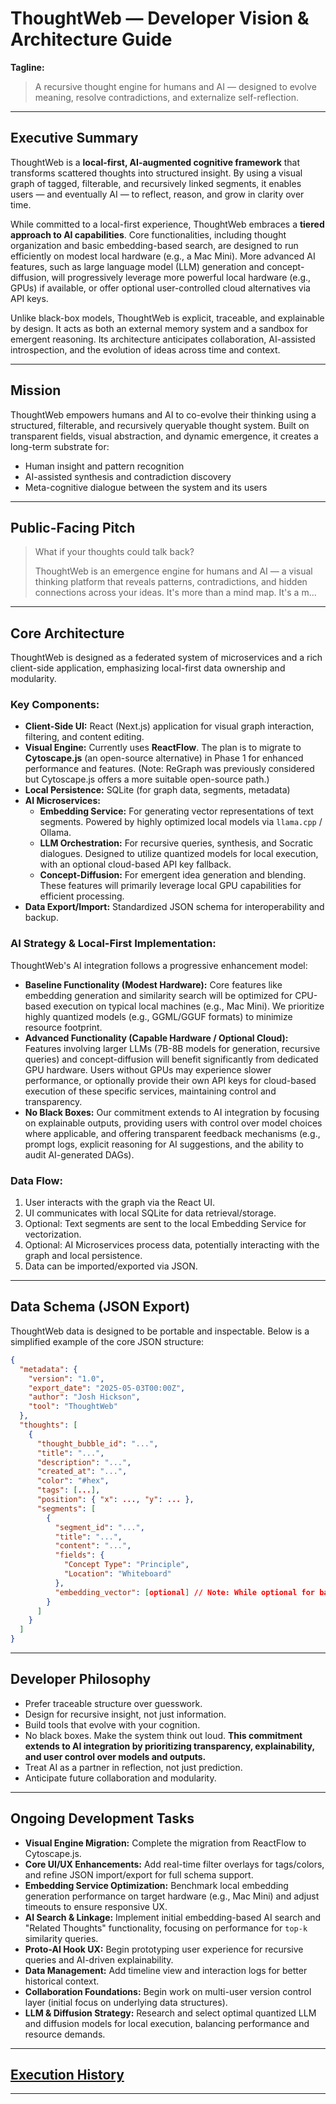 # ThoughtWeb — Developer Vision & Architecture Guide

**Tagline:**

> A recursive thought engine for humans and AI — designed to evolve meaning, resolve contradictions, and externalize self-reflection.

---

## Executive Summary

ThoughtWeb is a **local-first, AI-augmented cognitive framework** that transforms scattered thoughts into structured insight. By using a visual graph of tagged, filterable, and recursively linked segments, it enables users — and eventually AI — to reflect, reason, and grow in clarity over time.

While committed to a local-first experience, ThoughtWeb embraces a **tiered approach to AI capabilities**. Core functionalities, including thought organization and basic embedding-based search, are designed to run efficiently on modest local hardware (e.g., a Mac Mini). More advanced AI features, such as large language model (LLM) generation and concept-diffusion, will progressively leverage more powerful local hardware (e.g., GPUs) if available, or offer optional user-controlled cloud alternatives via API keys.

Unlike black-box models, ThoughtWeb is explicit, traceable, and explainable by design. It acts as both an external memory system and a sandbox for emergent reasoning. Its architecture anticipates collaboration, AI-assisted introspection, and the evolution of ideas across time and context.

---

## Mission

ThoughtWeb empowers humans and AI to co-evolve their thinking using a structured, filterable, and recursively queryable thought system. Built on transparent fields, visual abstraction, and dynamic emergence, it creates a long-term substrate for:

* Human insight and pattern recognition
* AI-assisted synthesis and contradiction discovery
* Meta-cognitive dialogue between the system and its users

---

## Public-Facing Pitch

> What if your thoughts could talk back?
>
> ThoughtWeb is an emergence engine for humans and AI — a visual thinking platform that reveals patterns, contradictions, and hidden connections across your ideas. It's more than a mind map. It's a m...

---

## Core Architecture

ThoughtWeb is designed as a federated system of microservices and a rich client-side application, emphasizing local-first data ownership and modularity.

### Key Components:

* **Client-Side UI:** React (Next.js) application for visual graph interaction, filtering, and content editing.
* **Visual Engine:** Currently uses **ReactFlow**. The plan is to migrate to **Cytoscape.js** (an open-source alternative) in Phase 1 for enhanced performance and features. (Note: ReGraph was previously considered but Cytoscape.js offers a more suitable open-source path.)
* **Local Persistence:** SQLite (for graph data, segments, metadata)
* **AI Microservices:**
    * **Embedding Service:** For generating vector representations of text segments. Powered by highly optimized local models via `llama.cpp` / Ollama.
    * **LLM Orchestration:** For recursive queries, synthesis, and Socratic dialogues. Designed to utilize quantized models for local execution, with an optional cloud-based API key fallback.
    * **Concept-Diffusion:** For emergent idea generation and blending. These features will primarily leverage local GPU capabilities for efficient processing.
* **Data Export/Import:** Standardized JSON schema for interoperability and backup.

### AI Strategy & Local-First Implementation:

ThoughtWeb's AI integration follows a progressive enhancement model:

* **Baseline Functionality (Modest Hardware):** Core features like embedding generation and similarity search will be optimized for CPU-based execution on typical local machines (e.g., Mac Mini). We prioritize highly quantized models (e.g., GGML/GGUF formats) to minimize resource footprint.
* **Advanced Functionality (Capable Hardware / Optional Cloud):** Features involving larger LLMs (7B-8B models for generation, recursive queries) and concept-diffusion will benefit significantly from dedicated GPU hardware. Users without GPUs may experience slower performance, or optionally provide their own API keys for cloud-based execution of these specific services, maintaining control and transparency.
* **No Black Boxes:** Our commitment extends to AI integration by focusing on explainable outputs, providing users with control over model choices where applicable, and offering transparent feedback mechanisms (e.g., prompt logs, explicit reasoning for AI suggestions, and the ability to audit AI-generated DAGs).

### Data Flow:

1.  User interacts with the graph via the React UI.
2.  UI communicates with local SQLite for data retrieval/storage.
3.  Optional: Text segments are sent to the local Embedding Service for vectorization.
4.  Optional: AI Microservices process data, potentially interacting with the graph and local persistence.
5.  Data can be imported/exported via JSON.

---

## Data Schema (JSON Export)

ThoughtWeb data is designed to be portable and inspectable. Below is a simplified example of the core JSON structure:

```json
{
  "metadata": {
    "version": "1.0",
    "export_date": "2025-05-03T00:00Z",
    "author": "Josh Hickson",
    "tool": "ThoughtWeb"
  },
  "thoughts": [
    {
      "thought_bubble_id": "...",
      "title": "...",
      "description": "...",
      "created_at": "...",
      "color": "#hex",
      "tags": [...],
      "position": { "x": ..., "y": ... },
      "segments": [
        {
          "segment_id": "...",
          "title": "...",
          "content": "...",
          "fields": {
            "Concept Type": "Principle",
            "Location": "Whiteboard"
          },
          "embedding_vector": [optional] // Note: While optional for basic exports, this field is crucial for enabling AI-driven features like similarity search, emergent insights, and recursive queries.
        }
      ]
    }
  ]
}
````

-----

## Developer Philosophy

  * Prefer traceable structure over guesswork.
  * Design for recursive insight, not just information.
  * Build tools that evolve with your cognition.
  * No black boxes. Make the system think out loud. **This commitment extends to AI integration by prioritizing transparency, explainability, and user control over models and outputs.**
  * Treat AI as a partner in reflection, not just prediction.
  * Anticipate future collaboration and modularity.

-----

## Ongoing Development Tasks

  * **Visual Engine Migration:** Complete the migration from ReactFlow to Cytoscape.js.
  * **Core UI/UX Enhancements:** Add real-time filter overlays for tags/colors, and refine JSON import/export for full schema support.
  * **Embedding Service Optimization:** Benchmark local embedding generation performance on target hardware (e.g., Mac Mini) and adjust timeouts to ensure responsive UX.
  * **AI Search & Linkage:** Implement initial embedding-based AI search and "Related Thoughts" functionality, focusing on performance for `top-k` similarity queries.
  * **Proto-AI Hook UX:** Begin prototyping user experience for recursive queries and AI-driven explainability.
  * **Data Management:** Add timeline view and interaction logs for better historical context.
  * **Collaboration Foundations:** Begin work on multi-user version control layer (initial focus on underlying data structures).
  * **LLM & Diffusion Strategy:** Research and select optimal quantized LLM and diffusion models for local execution, balancing performance and resource demands.

-----

## [Execution History](https://github.com/joshhickson/thought-web/blob/master/docs/Claude-Log.md)

-----

```
```
